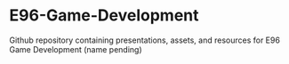 # E96-Game-Development
Github repository containing presentations, assets, and resources for E96 Game Development (name pending)

